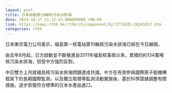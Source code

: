 ```yaml
---
layout: post
title: 日本啟動第10輪核污染水排海
date: 2024-10-17 21:13:43.000000000 +08:00
link: https://news.rthk.hk/rthk/ch/component/k2/1775035-20241017.htm
categories: rthk
---
```


日本東京電力公司表示，福島第一核電站第10輪核污染水排海已經在今日展開。

由去年8月起，日方啟動並不斷推進自2011年福島核事故以來，累積的約134萬噸核污染水排海，但受中方強烈反對。

中日雙方上月就福島核污染水排海問題達成共識。中方在有效參與國際原子能機構框架下的長期國際監測，以及獨立取樣等監測活動實施後，基於科學證據調整有關措施，逐步恢復符合標準的日本水產品進口。
